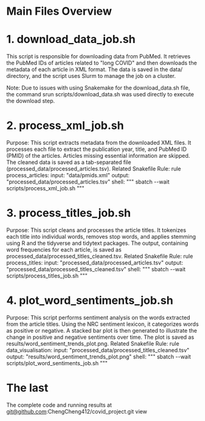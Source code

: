 # Main Files Overview

# 1. download_data_job.sh
This script is responsible for downloading data from PubMed. It retrieves the PubMed IDs of articles related to "long COVID" and then downloads the metadata of each article in XML format. The data is saved in the data/ directory, and the script uses Slurm to manage the job on a cluster.

Note: Due to issues with using Snakemake for the download_data.sh file, the command srun scripts/download_data.sh was used directly to execute the download step. 

# 2. process_xml_job.sh
Purpose: This script extracts metadata from the downloaded XML files. It processes each file to extract the publication year, title, and PubMed ID (PMID) of the articles. Articles missing essential information are skipped. The cleaned data is saved as a tab-separated file (processed_data/processed_articles.tsv).
Related Snakefile Rule:
rule process_articles:
    input:
        "data/pmids.xml"
    output:
        "processed_data/processed_articles.tsv"
    shell:
        """
        sbatch --wait scripts/process_xml_job.sh
        """

# 3. process_titles_job.sh
Purpose: This script cleans and processes the article titles. It tokenizes each title into individual words, removes stop words, and applies stemming using R and the tidyverse and tidytext packages. The output, containing word frequencies for each article, is saved as processed_data/processed_titles_cleaned.tsv.
Related Snakefile Rule:
rule process_titles:
    input:
        "processed_data/processed_articles.tsv"
    output:
        "processed_data/processed_titles_cleaned.tsv"
    shell:
        """
        sbatch --wait scripts/process_titles_job.sh
        """
    
# 4. plot_word_sentiments_job.sh
Purpose: This script performs sentiment analysis on the words extracted from the article titles. Using the NRC sentiment lexicon, it categorizes words as positive or negative. A stacked bar plot is then generated to illustrate the change in positive and negative sentiments over time. The plot is saved as results/word_sentiment_trends_plot.png.
Related Snakefile Rule:
rule data_visualisation:
    input:
        "processed_data/processed_titles_cleaned.tsv"
    output:
        "results/word_sentiment_trends_plot.png"
    shell:
        """
        sbatch --wait scripts/plot_word_sentiments_job.sh
        """

# The last
The complete code and running results at git@github.com:ChengCheng412/covid_project.git
view
